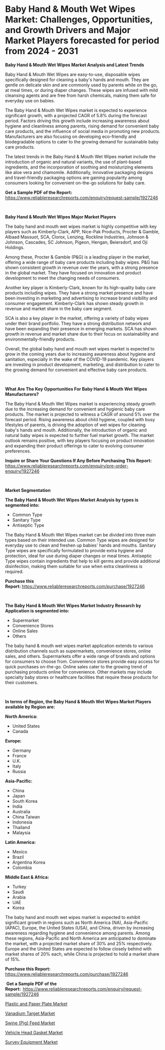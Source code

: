 <p><h1>Baby Hand & Mouth Wet Wipes Market: Challenges, Opportunities, and Growth Drivers and Major Market Players forecasted for period from 2024 - 2031</h1></p><p><strong>Baby Hand & Mouth Wet Wipes Market Analysis and Latest Trends</strong></p>
<p><p>Baby Hand & Mouth Wet Wipes are easy-to-use, disposable wipes specifically designed for cleaning a baby's hands and mouth. They are gentle on delicate skin and are commonly used by parents while on the go, at meal times, or during diaper changes. These wipes are infused with mild cleansing agents and are free from harsh chemicals, making them safe for everyday use on babies.</p><p>The Baby Hand & Mouth Wet Wipes market is expected to experience significant growth, with a projected CAGR of 5.8% during the forecast period. Factors driving this growth include increasing awareness about hygiene and cleanliness among parents, rising demand for convenient baby care products, and the influence of social media in promoting new products. Manufacturers are also focusing on developing eco-friendly and biodegradable options to cater to the growing demand for sustainable baby care products.</p><p>The latest trends in the Baby Hand & Mouth Wet Wipes market include the introduction of organic and natural variants, the use of plant-based ingredients, and the incorporation of soothing and moisturizing elements like aloe vera and chamomile. Additionally, innovative packaging designs and travel-friendly packaging options are gaining popularity among consumers looking for convenient on-the-go solutions for baby care.</p></p>
<p><strong>Get a Sample PDF of the Report:&nbsp;</strong> <a href="https://www.reliableresearchreports.com/enquiry/request-sample/1927246">https://www.reliableresearchreports.com/enquiry/request-sample/1927246</a></p>
<p>&nbsp;</p>
<p><strong>Baby Hand & Mouth Wet Wipes Major Market Players</strong></p>
<p><p>The baby hand and mouth wet wipes market is highly competitive with key players such as Kimberly-Clark, APP, Nice-Pak Products, Procter & Gamble, Albaad Massuot, SCA, Clorox, Lenzing, Rockline Industries, Johnson & Johnson, Cascades, SC Johnson, Pigeon, Hengan, Beiersdorf, and Oji Holdings.</p><p>Among these, Procter & Gamble (P&G) is a leading player in the market, offering a wide range of baby care products including baby wipes. P&G has shown consistent growth in revenue over the years, with a strong presence in the global market. They have focused on innovation and product development to meet the changing needs of consumers.</p><p>Another key player is Kimberly-Clark, known for its high-quality baby care products including wipes. They have a strong market presence and have been investing in marketing and advertising to increase brand visibility and consumer engagement. Kimberly-Clark has shown steady growth in revenue and market share in the baby care segment.</p><p>SCA is also a key player in the market, offering a variety of baby wipes under their brand portfolio. They have a strong distribution network and have been expanding their presence in emerging markets. SCA has shown growth in revenue and market share due to their focus on sustainability and environmentally-friendly products.</p><p>Overall, the global baby hand and mouth wet wipes market is expected to grow in the coming years due to increasing awareness about hygiene and sanitation, especially in the wake of the COVID-19 pandemic. Key players are investing in product development, marketing, and distribution to cater to the growing demand for convenient and effective baby care products.</p></p>
<p>&nbsp;</p>
<p><strong>What Are The Key Opportunities For Baby Hand & Mouth Wet Wipes Manufacturers?</strong></p>
<p><p>The Baby Hand & Mouth Wet Wipes market is experiencing steady growth due to the increasing demand for convenient and hygienic baby care products. The market is projected to witness a CAGR of around 5% over the forecast period. Rising awareness about child hygiene, coupled with busy lifestyles of parents, is driving the adoption of wet wipes for cleaning baby's hands and mouth. Additionally, the introduction of organic and natural baby wipes is expected to further fuel market growth. The market outlook remains positive, with key players focusing on product innovation and expanding their product offerings to cater to evolving consumer preferences.</p></p>
<p><strong>Inquire or Share Your Questions If Any Before Purchasing This Report:</strong> <a href="https://www.reliableresearchreports.com/enquiry/pre-order-enquiry/1927246">https://www.reliableresearchreports.com/enquiry/pre-order-enquiry/1927246</a></p>
<p>&nbsp;</p>
<p><strong>Market Segmentation</strong></p>
<p><strong>The Baby Hand & Mouth Wet Wipes Market Analysis by types is segmented into:</strong></p>
<p><ul><li>Common Type</li><li>Sanitary Type</li><li>Antiseptic Type</li></ul></p>
<p><p>The Baby Hand & Mouth Wet Wipes market can be divided into three main types based on their intended use. Common Type wipes are designed for everyday use to clean and freshen up babies' hands and mouths. Sanitary Type wipes are specifically formulated to provide extra hygiene and protection, ideal for use during diaper changes or meal times. Antiseptic Type wipes contain ingredients that help to kill germs and provide additional disinfection, making them suitable for use when extra cleanliness is required.</p></p>
<p><strong>Purchase this Report:&nbsp;</strong><a href="https://www.reliableresearchreports.com/purchase/1927246">https://www.reliableresearchreports.com/purchase/1927246</a></p>
<p>&nbsp;</p>
<p><strong>The Baby Hand & Mouth Wet Wipes Market Industry Research by Application is segmented into:</strong></p>
<p><ul><li>Supermarket</li><li>Convenience Stores</li><li>Online Sales</li><li>Others</li></ul></p>
<p><p>The baby hand & mouth wet wipes market application extends to various distribution channels such as supermarkets, convenience stores, online sales, and others. Supermarkets offer a wide range of brands and options for consumers to choose from. Convenience stores provide easy access for quick purchases on-the-go. Online sales cater to the growing trend of purchasing products online for convenience. Other markets may include specialty baby stores or healthcare facilities that require these products for their customers.</p></p>
<p>&nbsp;</p>
<p><strong>In terms of Region, the Baby Hand & Mouth Wet Wipes Market Players available by Region are:</strong></p>
<p>
    <p> <strong> North America: </strong>
        <ul>
            <li>United States</li>
            <li>Canada</li>
        </ul>
        </p> 
    <p> <strong> Europe: </strong>
        <ul>
            <li>Germany</li>
            <li>France</li>
            <li>U.K.</li>
            <li>Italy</li>
            <li>Russia</li>
        </ul>
        </p> 
    <p> <strong> Asia-Pacific: </strong>
        <ul>
            <li>China</li>
            <li>Japan</li>
            <li>South Korea</li>
            <li>India</li>
            <li>Australia</li>
            <li>China Taiwan</li>
            <li>Indonesia</li>
            <li>Thailand</li>
            <li>Malaysia</li>
        </ul>
        </p> 
    <p> <strong> Latin America: </strong>
        <ul>
            <li>Mexico</li>
            <li>Brazil</li>
            <li>Argentina Korea</li>
            <li>Colombia</li>
        </ul>
        </p> 
    <p> <strong> Middle East & Africa: </strong>
        <ul>
            <li>Turkey</li>
            <li>Saudi</li>
            <li>Arabia</li>
            <li>UAE</li>
            <li>Korea</li>
        </ul>
    </p>
    </p>
<p><p>The baby hand and mouth wet wipes market is expected to exhibit significant growth in regions such as North America (NA), Asia-Pacific (APAC), Europe, the United States (USA), and China, driven by increasing awareness regarding hygiene and convenience among parents. Among these regions, Asia-Pacific and North America are anticipated to dominate the market, with a projected market share of 30% and 25% respectively. Europe and the United States are expected to follow closely behind with market shares of 20% each, while China is projected to hold a market share of 15%.</p></p>
<p><strong>Purchase this Report: </strong><a href="https://www.reliableresearchreports.com/purchase/1927246">https://www.reliableresearchreports.com/purchase/1927246</a></p>
<p>&nbsp;<strong>Get a Sample PDF of the Report:&nbsp;&nbsp;</strong><a href="https://www.reliableresearchreports.com/enquiry/request-sample/1927246">https://www.reliableresearchreports.com/enquiry/request-sample/1927246</a></p>
<p><strong></strong></p>
<p><p><a href="https://natural-crush-b99.notion.site/Plastic-and-Paper-Plate-Market-Research-Report-Provides-thorough-Industry-Overview-which-offers-an--6a6b9a69cc694f3cac7141a32cb37135">Plastic and Paper Plate Market</a></p><p><a href="https://view.publitas.com/reportprime-1/global-vanadium-target-market-size-and-market-trends-insights-and-projections-from-2024-to-2031/">Vanadium Target Market</a></p><p><a href="https://boundless-drawbridge-702.notion.site/Swine-Pig-Feed-Market-Size-Evaluating-its-Market-Trends-Growth-and-Projections-2024-2031-3c9dd3207d24427fbfe6fe563d893a4a">Swine (Pig) Feed Market</a></p><p><a href="https://view.publitas.com/reportprime-1/vehicle-head-gasket-market-size-market-trends-and-growth-outlook-forecasted-for-period-from-2024-to-2031/">Vehicle Head Gasket Market</a></p><p><a href="https://gamy-alyssum-396.notion.site/Survey-Equipment-Market-Research-Report-Reveals-The-Latest-Trends-And-Opportunities-of-this-Market-f-8056079d52164134a3060cb9bb68be0d">Survey Equipment Market</a></p></p>